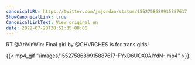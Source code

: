 ```yaml
---
canonicalURL: https://twitter.com/jmjordan/status/1552758689915887617
ShowCanonicalLink: true
CanonicalLinkText: View original on
date: 2022-07-28T20:51:35+00:00
---
```

RT @AriVinWin: Final girl by @CHVRCHES is for trans girls!

{{< mp4_gif "/images/1552758689915887617-FYxD6UOX0AIYdN-.mp4" >}}